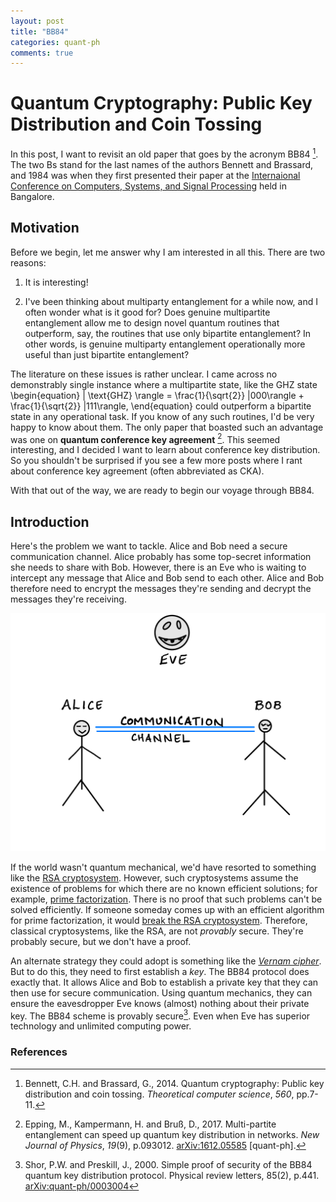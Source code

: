 ```yaml
---
layout: post
title: "BB84" 
categories: quant-ph
comments: true
---
```


# Quantum Cryptography: Public Key Distribution and Coin Tossing

In this post, I want to revisit an old paper that goes by the acronym BB84 [^1]. The two Bs stand for the last names of the authors Bennett and Brassard, and 1984 was when they first presented their paper at the [Internaional Conference on Computers, Systems, and Signal Processing](https://books.google.co.in/books/about/Proceedings_of_International_Conference.html?id=H0p0NQAACAAJ&redir_esc=y) held in Bangalore.

  
## Motivation
Before we begin, let me answer why I am interested in all this. There are two reasons:

1. It is interesting!

2. I've been thinking about multiparty entanglement for a while now, and I often wonder what is it good for? Does genuine multipartite entanglement allow me to design novel quantum routines that outperform, say, the routines that use only bipartite entanglement? In other words, is genuine multiparty entanglement operationally more useful than just bipartite entanglement? 

The literature on these issues is rather unclear. I came across no demonstrably single instance where a multipartite state, like the GHZ state 
\begin{equation}
| \text{GHZ} \rangle = \frac{1}{\sqrt{2}} |000\rangle + \frac{1}{\sqrt{2}} |111\rangle,
\end{equation}
could outperform a bipartite state in any operational task. If you know of any such routines, I'd be very happy to know about them. The only paper that boasted such an advantage was one on **quantum conference key agreement** [^2]. This seemed interesting, and I decided I want to learn about conference key distribution. So you shouldn't be surprised if you see a few more posts where I rant about conference key agreement (often abbreviated as CKA). 

With that out of the way, we are ready to begin our voyage through BB84. 

## Introduction
Here's the problem we want to tackle. Alice and Bob need a secure communication channel. Alice probably has some top-secret information she needs to share with Bob. However, there is an Eve who is waiting to intercept any message that Alice and Bob send to each other. Alice and Bob therefore need to encrypt the messages they're sending and decrypt the messages they're receiving. 

![Alice and Bob need a secure communication channel, but Eve is watching.](assets/bb84-Alice-Bob-Eve.jpeg)

If the world wasn't quantum mechanical, we'd have resorted to something like the [RSA cryptosystem](https://en.wikipedia.org/wiki/RSA_(cryptosystem)). However, such cryptosystems assume the existence of problems for which there are no known efficient solutions; for example, [prime factorization](https://en.wikipedia.org/wiki/Integer_factorization). There is no proof that such problems can't be solved efficiently. If someone someday comes up with an efficient algorithm for prime factorization, it would [break the RSA cryptosystem](https://www.csoonline.com/article/570535/whats-next-for-encryption-if-the-rsa-algorithm-is-broken.html
). Therefore, classical cryptosystems, like the RSA, are not *provably* secure. They're probably secure, but we don't have a proof. 

An alternate strategy they could adopt is something like the [_Vernam cipher_](https://www.geeksforgeeks.org/vernam-cipher-in-cryptography/). But to do this, they need to first establish a _key_. The BB84 protocol does exactly that. It allows Alice and Bob to establish a private key that they can then use for secure communication. Using quantum mechanics, they can ensure the eavesdropper Eve knows (almost) nothing about their private key.  The BB84 scheme is provably secure[^3]. Even when Eve has superior technology and unlimited computing power. 


  
  
  
  
  

### References

[^1]: Bennett, C.H. and Brassard, G., 2014. Quantum cryptography: Public key distribution and coin tossing. _Theoretical computer science_, _560_, pp.7-11.

[^2]: Epping, M., Kampermann, H. and Bruß, D., 2017. Multi-partite entanglement can speed up quantum key distribution in networks. _New Journal of Physics_, _19_(9), p.093012. [arXiv:1612.05585](https://arxiv.org/abs/1612.05585) [quant-ph]. 

[^3]: Shor, P.W. and Preskill, J., 2000. Simple proof of security of the BB84 quantum key distribution protocol. Physical review letters, 85(2), p.441. [arXiv:quant-ph/0003004](https://arxiv.org/abs/quant-ph/0003004)